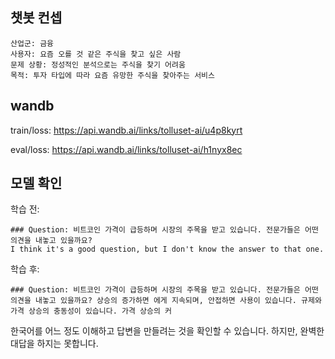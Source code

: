 ## 챗봇 컨셉

```
산업군: 금융
사용자: 요즘 오를 것 같은 주식을 찾고 싶은 사람
문제 상황: 정성적인 분석으로는 주식을 찾기 어려움
목적: 투자 타입에 따라 요즘 유망한 주식을 찾아주는 서비스
```

## wandb

train/loss: https://api.wandb.ai/links/tolluset-ai/u4p8kyrt

eval/loss: https://api.wandb.ai/links/tolluset-ai/h1nyx8ec

## 모델 확인

학습 전:

```
### Question: 비트코인 가격이 급등하며 시장의 주목을 받고 있습니다. 전문가들은 어떤 의견을 내놓고 있을까요?
I think it's a good question, but I don't know the answer to that one.
```

학습 후:

```
### Question: 비트코인 가격이 급등하며 시장의 주목을 받고 있습니다. 전문가들은 어떤 의견을 내놓고 있을까요? 상승의 증가하면 에게 지속되며, 안접하면 사용이 있습니다. 규제와 가격 상승의 충동성이 있습니다. 가격 상승의 커
```

한국어를 어느 정도 이해하고 답변을 만들려는 것을 확인할 수 있습니다. 하지만, 완벽한 대답을 하지는 못합니다.
